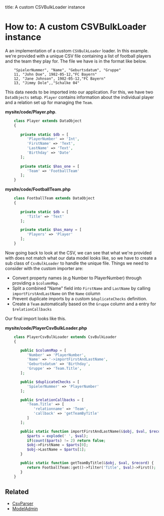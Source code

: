 title: A custom CSVBulkLoader instance

# How to: A custom CSVBulkLoader instance

A an implementation of a custom `CSVBulkLoader` loader. In this example. we're provided with a unique CSV file 
containing a list of football players and the team they play for. The file we have is in the format like below.
```
	"SpielerNummer", "Name", "Geburtsdatum", "Gruppe"
	11, "John Doe", 1982-05-12,"FC Bayern"
	12, "Jane Johnson", 1982-05-12,"FC Bayern"
	13, "Jimmy Dole",,"Schalke 04"
```
This data needs to be imported into our application. For this, we have two `DataObjects` setup. `Player` contains 
information about the individual player and a relation set up for managing the `Team`. 

 **mysite/code/Player.php**.


```php
	class Player extends DataObject 
	{
	
	   private static $db = [
	      'PlayerNumber' => 'Int',
	      'FirstName' => 'Text',
	      'LastName' => 'Text',
	      'Birthday' => 'Date'
	   ];
	 
	   private static $has_one = [
	      'Team' => 'FootballTeam'
	   ];
	}

```

**mysite/code/FootballTeam.php**


```php
	class FootballTeam extends DataObject 
	{
	   
	   private static $db = [
	      'Title' => 'Text'
	   ];

	   private static $has_many = [
	      'Players' => 'Player'
	   ];
	}

```

Now going back to look at the CSV, we can see that what we're provided with does not match what our data model looks 
like, so we have to create a sub class of `CsvBulkLoader` to handle the unique file. Things we need to consider with
the custom importer are:

*  Convert property names (e.g Number to PlayerNumber) through providing a `$columnMap`.
*  Split a combined "Name" field into `FirstName` and `LastName` by calling `importFirstAndLastName` on the `Name` 
column
*  Prevent duplicate imports by a custom `$duplicateChecks` definition.
*  Create a `Team` automatically based on the `Gruppe` column and a entry for `$relationCallbacks`

Our final import looks like this.

**mysite/code/PlayerCsvBulkLoader.php**


```php
	class PlayerCsvBulkLoader extends CsvBulkLoader 
	{

	   public $columnMap = [
	      'Number' => 'PlayerNumber',
	      'Name' => '->importFirstAndLastName',
	      'Geburtsdatum' => 'Birthday',
	      'Gruppe' => 'Team.Title',
	   ];

	   public $duplicateChecks = [
	      'SpielerNummer' => 'PlayerNumber'
	   ];

	   public $relationCallbacks = [
	      'Team.Title' => [
	         'relationname' => 'Team',
	         'callback' => 'getTeamByTitle'
	      ]
	   ];

	   public static function importFirstAndLastName(&$obj, $val, $record) {
	      $parts = explode(' ', $val);
	      if(count($parts) != 2) return false;
	      $obj->FirstName = $parts[0];
	      $obj->LastName = $parts[1];
	   }

	   public static function getTeamByTitle(&$obj, $val, $record) {
	      return FootballTeam::get()->filter('Title', $val)->First();
	   }
	}

```

## Related

*  [CsvParser](api:SilverStripe\Dev\CsvParser)
*  [ModelAdmin](api:SilverStripe\Admin\ModelAdmin)
